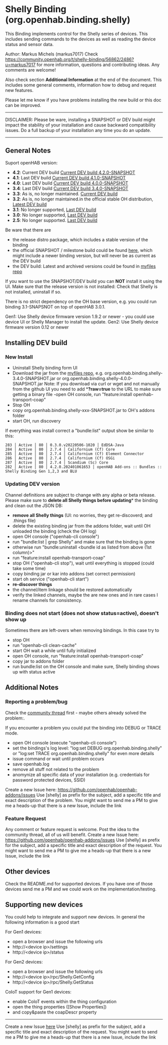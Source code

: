 # Shelly Binding (org.openhab.binding.shelly)

This Binding implements control for the Shelly series of devices.
This includes sending commands to the devices as well as reading the device status and sensor data.

Author: Markus Michels (markus7017)
Check  https://community.openhab.org/t/shelly-binding/56862/2486?u=markus7017 for more information, questions and contributing ideas. Any comments are welcome!

Also check section **Additional Information** at the end of the document.
This includes some general comments, information how to debug and request new features.

Please let me know if you have problems installing the new build or this doc can be improved.

---

DISCLAIMER: Please be ware, installing a SNAPSHOT or DEV build might impact the stability of your installation and cause backward compatibility issues. Do a full backup of your installation any time you do an update.

--- 

## General Notes

Suport openHAB version:
- **4.2**: Current DEV build [Current DEV build 4.2.0-SNAPSHOT](https://github.com/markus7017/myfiles/blob/master/shelly/org.openhab.binding.shelly-4.2.0-SNAPSHOT.jar)
- **4.1**: Last DEV build [Current DEV build 4.1.0-SNAPSHOT](https://github.com/markus7017/myfiles/blob/master/shelly/org.openhab.binding.shelly-4.1.0-SNAPSHOT.jar)
- **4.0**: Last DEV build [Current DEV build 4.0.0-SNAPSHOT](https://github.com/markus7017/myfiles/blob/master/shelly/org.openhab.binding.shelly-4.0.0-SNAPSHOT.jar)
- **3.4**: Last DEV build [Current DEV build 3.4.0-SNAPSHOT](https://github.com/markus7017/myfiles/blob/master/shelly/org.openhab.binding.shelly-3.4.0-SNAPSHOT.jar)
- **3.3**: As is, no longer maintained. [Current DEV build](https://github.com/markus7017/myfiles/blob/master/shelly/org.openhab.binding.shelly-3.3.0-SNAPSHOT.jar)
- **3.2**: As is, no longer maintained.in the official stable OH distribution, [Latest DEV build](https://github.com/markus7017/myfiles/blob/master/shelly/org.openhab.binding.shelly-3.1.0-SNAPSHOT.jar)
- **3.1**: No longer supported, [Last DEV build](https://github.com/markus7017/myfiles/blob/master/shelly/org.openhab.binding.shelly-3.1.0-SNAPSHOT.jar)
- **3.0**: No longer supported, [Last DEV build](https://github.com/markus7017/myfiles/blob/master/shelly/org.openhab.binding.shelly-3.0.3-SNAPSHOT.jar)
- **2.5**: No longer supported. [Last DEV  build](https://github.com/markus7017/myfiles/blob/master/shelly/org.openhab.binding.shelly-2.5.13-SNAPSHOT.jar)

Be ware that there are
- the release distro package, which includes a stable version of the binding
- the official SNAPSHOT / milestone build could be found [here](https://openhab.jfrog.io/artifactory/libs-pullrequest-local/org/openhab/addons/bundles/org.openhab.binding.shelly/), which might include a newer binding version, but will never be as current as the DEV build
- the DEV build: Latest and archived versions could be found in [myfiles repo](https://github.com/markus7017/myfiles/tree/master/shelly)

If you want to use the SNAPSHOT/DEV build you can **NOT** install it using the UI. 
Make sure that the release version is not installed: Check that Shelly is not installed, uninstall if so. 

There is no strict dependency on the OH base version, e.g. you could run binding 3.1-SNAPSNOT on top of openHAB 3.0.1.

Gen1: Use Shelly device firmware version 1.9.2 or newer - you could use device UI or Shelly Manager to install the update.
Gen2: Use Shelly device firmware version 0.12 or newer

## Installing DEV build

### New Install

- Uninstall Shelly binding form UI
- Download the jar from the [myfiles repo](https://github.com/markus7017/myfiles/tree/master/shelly), e.g. org.openhab.binding.shelly-3.4.0-SNAPSHOT.jar or org.openhab.binding.shelly-4.0.0-SNAPSHOT.jar
  Note: If you download via curl or wget and not manually from the github UI you need to add ***?raw=true** to the URL to make sure getting a binary file
 -open OH console, run "feature:install openhab-transport-coap"
- Stop OH
- copy org.openhab.binding.shelly-xxx-SNAPSHOT.jar to OH's addons folder
- start OH, run discovery

If everything was install correct a "bundle:list" output show be similar to this:

```
283 │ Active │ 80 │ 0.3.0.v20220506-1020 │ EdDSA-Java
284 │ Active │ 80 │ 2.7.4 │ Californium (Cf) Core
285 │ Active │ 80 │ 2.7.4 │ Californium (Cf) Element Connector
286 │ Active │ 80 │ 2.7.4 │ Californium (Cf) OSGi
287 │ Active │ 80 │ 2.7.4 │ Scandium (Sc) Core
282 │ Active │ 80 │ 4.2.0.202401061653 │ openHAB Add-ons :: Bundles :: Shelly Binding Gen 1,2,3 and BLU
```
### Updating DEV version

Channel definitions are subject to change with any alpha or beta release. Please make sure to **delete all Shelly things before updating*** the binding and clean out the JSON DB:

- **remove all Shelly things** (UI: no worries, they get re-discoverd; and .things file)
- delete the existing binding jar from the addons folder, wait until OH unloaded the binding (check the OH log)
- open OH console ("openhab-cli console")
- run "bundle:list | grep Shelly" and make sure that the binding is gone
- otherwise run "bundle:uninstall <bundle id as listed from above (1st column)>"
- run "feature:install openhab-transport-coap"
- stop OH ("openhab-cli stop"), wait until everything is stopped (could take some time)
- copy binding jar or kar into addons (set correct permission)
- start oh service ("openhab-cli start")
- **re-discover things**
- the channel/item linkage should be restored automatically
- verify the linked channels, maybe the are new ones and in rare cases I rename channels for consistency.

### Binding does not start (does not show status=active), doesn't show up

Sometimes there are left-overs when removing bindings. In this case try to

- stop OH
- run "openhab-cli clean-cache"
- start OH wait a while until fully initialized
- open OH console, run "feature:install openhab-transport-coap"
- copy jar to addons folder
- run bundle:list on the OH console and make sure, Shelly binding shows up with status active

## Additional Notes

### Reporting a problem/bug

Check the [community thread](https://community.openhab.org/t/shelly-binding/) first - maybe others already solved the problem:.

If you encounter a problem you could put the binding into DEBUG or TRACE mode.

- open OH console (execute "openhab-cli console")
- set the bindings's log level: "log:set DEBUG org.openhab.binding.shelly" or "log:set TRACE org.openhab.binding.shelly" for even more details
- issue command or wait until problem occurs
- save openhab.log
- remove all stuff not related to the problem
- anomynize all specific data of your installation (e.g. credentials for password protected devices, SSID)

Create a new Issue here: https://github.com/openhab/openhab-addons/issues
Use [shelly] as prefix for the subject, add a specific title and exact description of the problem.
You might want to send me a PM to give me a heads-up that there is a new Issue, include the link

### Feature Request

Any comment or feature request is welcome. Post the idea to the community thread, all of us will benefit.
Create a new Issue here: https://github.com/openhab/openhab-addons/issues
Use [shelly] as prefix for the subject, add a specific title and exact description of the request.
You might want to send me a PM to give me a heads-up that there is a new Issue, include the link

## Other devices

Check the README.md for supported devices.
If you have one of those devices send me a PM and we could work on the implementation/testing.

## Supporting new devices

You could help to integrate and support new devices. In general the following information is a good start

For Gen1 devices:

- open a browser and issue the following urls
- http://&lt;device ip&gt;/settings
- http://&lt;device ip&gt;/status

For Gen2 devices:

- open a browser and issue the following urls
- http://&lt;device ip&gt;/rpc/Shelly.GetConfig
- http://&lt;device ip&gt;/rpc/Shelly.GetStatus

CoIoT support for Gen1 devices:

- enable CoIoT events within the thing configuration
- open the thing properties ([Show Properties])
- and copy&amp;paste the coapDescr property

---

Create a new Issue [here](https://github.com/openhab/openhab-addons/issues)
Use [shelly] as prefix for the subject, add a specific title and exact description of the request.
You might want to send me a PM to give me a heads-up that there is a new Issue, include the link

